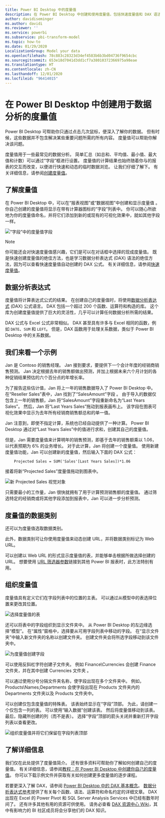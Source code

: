 ```yaml
---
title: Power BI Desktop 中的度量值
description: 在 Power BI Desktop 中创建和使用度量值，包括快速度量值和 DAX 语法
author: davidiseminger
ms.author: davidi
ms.reviewer: ''
ms.service: powerbi
ms.subservice: pbi-transform-model
ms.topic: how-to
ms.date: 01/29/2020
LocalizationGroup: Model your data
ms.openlocfilehash: 78c883c28323d34ef4583b6b3bd04736f9654cbc
ms.sourcegitcommit: 653e18d7041d3dd1cf7a38010372366975a98eae
ms.translationtype: HT
ms.contentlocale: zh-CN
ms.lasthandoff: 12/01/2020
ms.locfileid: "96414015"
---
```

# <a name="create-measures-for-data-analysis-in-power-bi-desktop"></a>在 Power BI Desktop 中创建用于数据分析的度量值

Power BI Desktop 可帮助你只通过点击几次鼠标，便深入了解你的数据。 但有时候，这些数据并不包含解决某些重要问题所需的所有内容。 度量值可以帮助你解决该问题。

度量值用于一些最常见的数据分析。 简单汇总（如总和、平均值、最小值、最大值和计数）可以通过“字段”框进行设置。 度量值的计算结果也始终随着你与的报表的交互而改变，以便进行快速和动态的临时数据浏览。 让我们仔细了解下。 有关详细信息，请参阅[创建度量值](/learn/modules/model-data-power-bi/4b-create-calculated-measures)。

## <a name="understanding-measures"></a>了解度量值

在 Power BI Desktop 中，可以在“报表视图”或“数据视图”中创建和显示度量值 。 你自己创建的度量值将显示在带有计算器图标的“字段”列表中。 你可以随心所欲地为你的度量值命名，并将它们添加到新的或现有的可视化效果中，就如其他字段一样。

![“字段”中的度量值字段](media/desktop-measures/measuresinpbid_measinfieldlist.png)

> [!NOTE]
> 你可能还会对快速度量值感兴趣，它们是可以在对话框中选择的现成度量值。 既是快速创建度量值的绝佳方法，也是学习数据分析表达式 (DAX) 语法的绝佳方法，因为可以查看快速度量值自动创建的 DAX 公式。 有关详细信息，请参阅[快速度量值](desktop-quick-measures.md)。
> 
> 

## <a name="data-analysis-expressions"></a>数据分析表达式

度量值将计算表达式公式的结果。 在创建自己的度量值时，将使用[数据分析表达式](/dax/) (DAX) 公式语言。 DAX 包括一个超过 200 个函数、运算符和构造的库。 这个库为创建度量值提供了巨大的灵活性，几乎可以计算任何数据分析所需的结果。

DAX 公式与 Excel 公式非常相似。 DAX 甚至具有许多与 Excel 相同的函数，例如 `DATE`、`SUM` 和 `LEFT`。 但是，DAX 函数用于处理关系数据，类似于 Power BI Desktop 中的关系数据。

## <a name="lets-look-at-an-example"></a>我们来看一个示例

Jan 是 Contoso 的销售经理。 Jan 接到要求，要提供下一个会计年度的经销商销售预测。 Jan 决定根据去年的销售额做出预测，并加上根据未来六个月计划的各种促销结果预估的六个百分点的年增长率。

为了报告这些估计值，Jan 将上一年的销售数据导入了 Power BI Desktop 中。 在“Reseller Sales”表中，Jan 找到了“SalesAmount”字段 。 由于导入的数据仅包含上一年的销售额，Jan 将“SalesAmount”字段重新命名为“Last Years Sales”。 然后，Jan 将“Last Years Sales”拖动到报表画布上。 该字段在图表可视化效果中显示为去年所有经销商销售额总和的单一值。

Jan 注意到，即使不指定计算，系统也已经自动提供了一种计算。 Power BI Desktop 通过对“Last Years Sales”中的值进行求和，创建其自己的度量值。

但是，Jan 需要度量值来计算明年的销售预测，即基于去年的销售额乘以 1.06，以代表预期为 6% 的业务增长。 对于此计算，Jan 将创建一个度量值。 使用新建度量值功能，Jan 可以创建新的度量值，然后输入下面的 DAX 公式：

```dax
    Projected Sales = SUM('Sales'[Last Years Sales])*1.06
```

接着将新“Projected Sales”度量值拖动到图表中。

![新 Projected Sales 视觉对象](media/desktop-measures/measuresinpbid_lastyearsales.png)

只需要最小的工作量，Jan 很快就拥有了用于计算预测销售额的度量值。 通过筛选特定的经销商或将其他字段添加到报表中，Jan 可以进一步分析预测。

## <a name="data-categories-for-measures"></a>度量值的数据类别

还可以为度量值选取数据类别。

此外，数据类别可让你使用度量值来动态创建 URL，并将数据类别标记为 Web URL。

可以创建以 Web URL 的形式显示度量值的表，并能够单击根据所做选择创建的 URL。 想要使用 [URL 筛选器参数](../collaborate-share/service-url-filters.md)链接到其他 Power BI 报表时，此方法特别有用。

## <a name="organizing-your-measures"></a>组织度量值

度量值具有定义它们在字段列表中的位置的主表。 可以通过从模型中的表选择位置来更改其位置。

![选择度量值的表](media/desktop-measures/measures-03.png)

还可以将表中的字段组织到显示文件夹中。 从 Power BI Desktop 的左边缘选择“模型”。 在“属性”窗格中，选择要从可用字段列表中移动的字段。 在“显示文件夹”中输入新文件夹的名称以创建文件夹。 创建文件夹会将所选字段移动到该文件夹中。

![为度量值创建字段](media/desktop-measures/measures-04.gif)

可以使用反斜杠字符创建子文件夹。 例如 Finance\Currencies 会创建 Finance 文件夹，并在其中创建 Currencies 文件夹  。

可以通过使用分号分隔文件夹名称，使字段出现在多个文件夹中。 例如，Products\Names;Departments 会使字段出现在 Products 文件夹内的 Departments 文件夹以及 Products 文件夹中。

可以创建仅包含度量值的特殊表。 该表始终显示在“字段”顶部。 为此，请创建一个仅包含一列的表。 可以使用“输入数据”创建该表。 然后将度量值移动到该表。 最后，隐藏所创建的列（而不是表）。 选择“字段”顶部的箭头关闭并重新打开字段列表以查看更改。

![组织度量值并将它们保留在字段列表顶部](media/desktop-measures/measures-05.png)

## <a name="learn-more"></a>了解详细信息

我们仅在此处提供了度量值简介。 还有很多资料可帮助你了解如何创建自己的度量值。 有关详细信息，请参阅[教程：在 Power BI Desktop 中创建你自己的度量值](desktop-tutorial-create-measures.md)。 你可以下载示例文件并获取有关如何创建更多度量值的逐步课程。  

若要更深入了解 DAX，请参阅 [Power BI Desktop 中的 DAX 基本概念](desktop-quickstart-learn-dax-basics.md)。 [数据分析表达式参考](/dax/)提供了有关每个函数、语法、运算符和命名约定的详细文章。 DAX 出现在 Excel 的 Power Pivot 和 SQL Server Analysis Services 中已经有数年时间了。 还有许多其他有用的资源可供使用。 请务必查看 [DAX 资源中心 Wiki](https://social.technet.microsoft.com/wiki/contents/articles/1088.dax-resource-center.aspx)，其中有影响力的 BI 社区成员将会分享他们的 DAX 知识。
